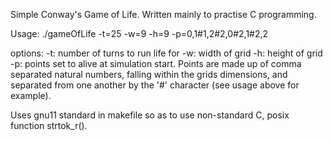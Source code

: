 Simple Conway's Game of Life. Written mainly to practise C programming.

Usage: ./gameOfLife -t=25 -w=9 -h=9 -p=0,1#1,2#2,0#2,1#2,2

options:
-t: number of turns to run life for
-w: width of grid
-h: height of grid
-p: points set to alive at simulation start. Points are made up of comma separated natural numbers, falling within the grids dimensions, and separated from one another by the '#' character (see usage above for example).

Uses gnu11 standard in makefile so as to use non-standard C, posix function strtok_r().

